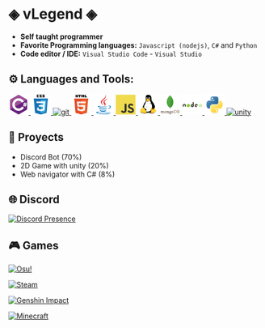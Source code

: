 # ◈ vLegend ◈

- **Self taught programmer**
- **Favorite Programming languages:** `Javascript (nodejs)`, `C#` and `Python`
- **Code editor / IDE:** `Visual Studio Code` - `Visual Studio`

<h2 align="left">⚙ Languages and Tools:</h3>
<p align="left"> <a href="https://www.w3schools.com/cs/" target="_blank" rel="noreferrer"> <img src="https://raw.githubusercontent.com/devicons/devicon/master/icons/csharp/csharp-original.svg" alt="csharp" width="40" height="40"/> </a> <a href="https://www.w3schools.com/css/" target="_blank" rel="noreferrer"> <img src="https://raw.githubusercontent.com/devicons/devicon/master/icons/css3/css3-original-wordmark.svg" alt="css3" width="40" height="40"/> </a> <a href="https://git-scm.com/" target="_blank" rel="noreferrer"> <img src="https://www.vectorlogo.zone/logos/git-scm/git-scm-icon.svg" alt="git" width="40" height="40"/> </a> <a href="https://www.w3.org/html/" target="_blank" rel="noreferrer"> <img src="https://raw.githubusercontent.com/devicons/devicon/master/icons/html5/html5-original-wordmark.svg" alt="html5" width="40" height="40"/> </a> <a href="https://www.java.com" target="_blank" rel="noreferrer"> <img src="https://raw.githubusercontent.com/devicons/devicon/master/icons/java/java-original.svg" alt="java" width="40" height="40"/> </a> <a href="https://developer.mozilla.org/en-US/docs/Web/JavaScript" target="_blank" rel="noreferrer"> <img src="https://raw.githubusercontent.com/devicons/devicon/master/icons/javascript/javascript-original.svg" alt="javascript" width="40" height="40"/> </a> <a href="https://www.linux.org/" target="_blank" rel="noreferrer"> <img src="https://raw.githubusercontent.com/devicons/devicon/master/icons/linux/linux-original.svg" alt="linux" width="40" height="40"/> </a> <a href="https://www.mongodb.com/" target="_blank" rel="noreferrer"> <img src="https://raw.githubusercontent.com/devicons/devicon/master/icons/mongodb/mongodb-original-wordmark.svg" alt="mongodb" width="40" height="40"/> </a> <a href="https://nodejs.org" target="_blank" rel="noreferrer"> <img src="https://raw.githubusercontent.com/devicons/devicon/master/icons/nodejs/nodejs-original-wordmark.svg" alt="nodejs" width="40" height="40"/> </a> <a href="https://www.python.org" target="_blank" rel="noreferrer"> <img src="https://raw.githubusercontent.com/devicons/devicon/master/icons/python/python-original.svg" alt="python" width="40" height="40"/> </a> <a href="https://unity.com/" target="_blank" rel="noreferrer"> <img src="https://www.vectorlogo.zone/logos/unity3d/unity3d-icon.svg" alt="unity" width="40" height="40"/> </a> </p>

## 👑 Proyects
- Discord Bot (70%)
- 2D Game with unity (20%)
- Web navigator with C# (8%)

## 🌐 Discord
[![Discord Presence](https://lanyard.cnrad.dev/api/416792860461891595)](https://discord.com/users/416792860461891595)

## 🎮 Games
[![Osu!](https://img.shields.io/static/v1?label=Osuprofile&message=Clickme&color=blue&style=for-the-badge)](https://osu.ppy.sh/users/19532142)

[![Steam](https://img.shields.io/static/v1?label=Steamprofile&message=Clickme&color=blue&style=for-the-badge)](https://steamcommunity.com/profiles/76561199087769689/)

[![Genshin Impact](https://img.shields.io/static/v1?label=GenshinImpact&message=UID:647866769&color=blue&style=for-the-badge)](https://genshin.hoyoverse.com/)

[![Minecraft](https://img.shields.io/static/v1?label=Minecraft&message=Clickme&color=blue&style=for-the-badge)](https://es.namemc.com/profile/vLegend_.3)
